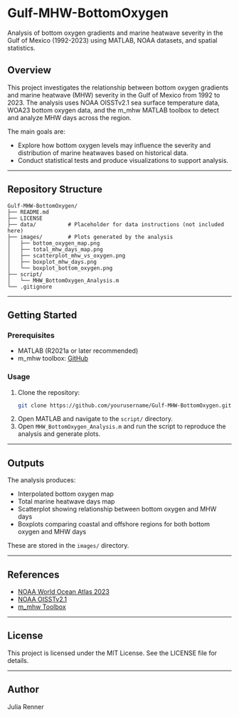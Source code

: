 # Gulf-MHW-BottomOxygen
Analysis of bottom oxygen gradients and marine heatwave severity in the Gulf of Mexico (1992-2023) using MATLAB, NOAA datasets, and spatial statistics.

## Overview
This project investigates the relationship between bottom oxygen gradients and marine heatwave (MHW) severity in the Gulf of Mexico from 1992 to 2023. The analysis uses NOAA OISSTv2.1 sea surface temperature data, WOA23 bottom oxygen data, and the m_mhw MATLAB toolbox to detect and analyze MHW days across the region.

The main goals are:
- Explore how bottom oxygen levels may influence the severity and distribution of marine heatwaves based on historical data.
- Conduct statistical tests and produce visualizations to support analysis.

---

## Repository Structure
```
Gulf-MHW-BottomOxygen/
├── README.md
├── LICENSE
├── data/          # Placeholder for data instructions (not included here)
├── images/        # Plots generated by the analysis
│   ├── bottom_oxygen_map.png
│   ├── total_mhw_days_map.png
│   ├── scatterplot_mhw_vs_oxygen.png
│   ├── boxplot_mhw_days.png
│   └── boxplot_bottom_oxygen.png
├── script/
│   └── MHW_BottomOxygen_Analysis.m
└── .gitignore
```

---

## Getting Started

### Prerequisites
- MATLAB (R2021a or later recommended)
- m_mhw toolbox: [GitHub](https://github.com/ZijieZhaoMMHW/m_mhw1.0?tab=readme-ov-file)

### Usage
1. Clone the repository:
   ```bash
   git clone https://github.com/yourusername/Gulf-MHW-BottomOxygen.git
   ```
2. Open MATLAB and navigate to the `script/` directory.
3. Open `MHW_BottomOxygen_Analysis.m` and run the script to reproduce the analysis and generate plots.

---

## Outputs
The analysis produces:
- Interpolated bottom oxygen map
- Total marine heatwave days map
- Scatterplot showing relationship between bottom oxygen and MHW days
- Boxplots comparing coastal and offshore regions for both bottom oxygen and MHW days

These are stored in the `images/` directory.

---

## References
- [NOAA World Ocean Atlas 2023](https://www.ncei.noaa.gov/access/world-ocean-atlas-2023/)
- [NOAA OISSTv2.1](https://www.ncei.noaa.gov/products/optimum-interpolation-sst)
- [m_mhw Toolbox](https://github.com/ZijieZhaoMMHW/m_mhw1.0?tab=readme-ov-file)

---

## License
This project is licensed under the MIT License. See the LICENSE file for details.

---

## Author
Julia Renner
